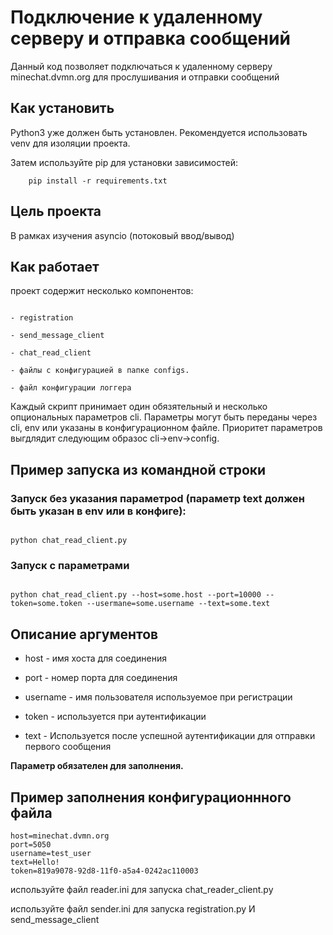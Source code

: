 # Подключение к удаленному серверу и отправка сообщений

Данный код позволяет подключаться к удаленному серверу minechat.dvmn.org для прослушивания и отправки сообщений

## Как установить

Python3 уже должен быть установлен. Рекомендуется использовать venv для изоляции проекта.

Затем используйте pip для установки зависимостей:

```
    pip install -r requirements.txt
```

## Цель проекта
В рамках изучения asyncio (потоковый ввод/вывод)

## Как работает

проект содержит несколько компонентов:
```

- registration

- send_message_client

- chat_read_client

- файлы с конфигурацией в папке configs.

- файл конфигурации логгера

```

Каждый скрипт принимает один обязятельный и несколько опциональных параметров cli. Параметры могут быть переданы через cli, env или указаны в конфигурационном файле. Приоритет параметров выгдлядит следующим образос cli->env->config.

## Пример запуcка из командной строки

### Запуск без указания параметроd (параметр text должен быть указан в env или в конфиге):
```

python chat_read_client.py

```

### Запуск с параметрами
```

python chat_read_client.py --host=some.host --port=10000 --token=some.token --usermane=some.username --text=some.text

```

## Описание аргументов


 - host - имя хоста для соединения

 - port - номер порта для соединения

 - username - имя пользователя используемое при регистрации

 - token - используется при аутентификации

 - text - Используется после успешной аутентификации для отправки первого сообщения

**Параметр обязателен для заполнения.**


## Пример заполнения конфигурационнного файла

```
host=minechat.dvmn.org
port=5050
username=test_user
text=Hello!
token=819a9078-92d8-11f0-a5a4-0242ac110003

```

используйте файл reader.ini для запуска chat_reader_client.py

используйте файл sender.ini для запуска registration.py И send_message_client
